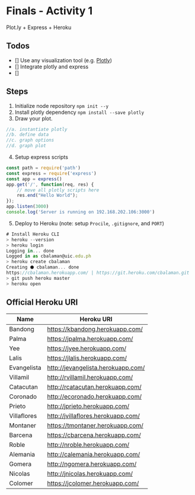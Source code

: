 # Finals - Activity 1
Plot.ly + Express + Heroku

## Todos
- [] Use any visualization tool (e.g. [Plotly](https://plot.ly/))
- [] Integrate plotly and express
- [] 

## Steps

1. Initialize node repository ```npm init --y```
1. Install plotly dependency ```npm install --save plotly```
1. Draw your plot.
```js
//a. instantiate plotly
//b. define data
//c. graph options
//d. graph plot
```
4. Setup express scripts
```js
const path = require('path')
const express = require('express')
const app = express()
app.get('/', function(req, res) {
    // move all plotly scripts here
    res.end("Hello World");
});
app.listen(3000)
console.log('Server is running on 192.168.202.106:3000')
```
5. Deploy to Heroku (note: setup ```Procile```, ```.gitignore```, and ```PORT```)
```js
# Install Heroku CLI
> heroku --version
> heroku login
Logging in... done
Logged in as cbalaman@uic.edu.ph
> heroku create cbalaman
Creating ⬢ cbalaman... done
https://cbalaman.herokuapp.com/ | https://git.heroku.com/cbalaman.git
> git push heroku master
> heroku open
```
## Official Heroku URI
|  Name | Heroku URI  |
|---|---|
| Bandong  | https://kbandong.herokuapp.com/  |
| Palma  | https://jpalma.herokuapp.com/  |
| Yee  | https://jyee.herokuapp.com/  |
| Lalis  | https://jlalis.herokuapp.com/  |
| Evangelista | http://jevangelista.herokuapp.com/  |
| Villamil  | http://rvillamil.herokuapp.com/  |
| Catacutan  | http://rcatacutan.herokuapp.com/  |
| Coronado  | http://ecoronado.herokuapp.com/  |
| Prieto  | http://jprieto.herokuapp.com/  |
| Villaflores  | http://jvillaflores.herokuapp.com/  |
| Montaner  | https://tmontaner.herokuapp.com/  |
| Barcena  | https://cbarcena.herokuapp.com/  |
| Roble | http://nroble.herokuapp.com/  |
| Alemania  | http://calemania.herokuapp.com/  |
| Gomera  | http://ngomera.herokuapp.com/  |
| Nicolas  | http://jnicolas.herokuapp.com/  |
| Colomer | https://jcolomer.herokuapp.com/  |